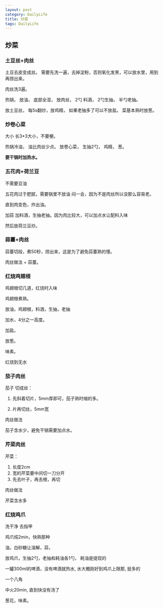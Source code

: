 ```yaml
---
layout: post
category: DailyLife
title: 炒菜
tags: DailyLife
---
```


## 炒菜

### 土豆丝+肉丝

土豆去皮变成丝。 需要先洗一遍，去掉淀粉，否则氧化发黑，可以放水里，用到再捞出来。

 

肉丝洗3遍。

 

热锅， 放油， 底部全湿， 放肉丝， 2勺 料酒， 2勺生抽， 半勺老抽。

 

放土豆丝， 每5s翻炒，放鸡精， 如果老抽多了可以不放盐。 菜基本熟时放葱。

 

 

### 炒卷心菜

大小 长3*3大小，不要梗。 

 

热锅冷油， 油比肉丝少点。 放卷心菜， 生抽2勺， 鸡精， 葱。 

  

**要干锅时加热水。** 



### 五花肉+荷兰豆

不需要豆油

五花肉过于肥腻，需要锅里不放油 闷一会，因为不是肉丝所以没那么容易老。

直到肉变色，炸出油。

加蒜 加料酒，生抽老抽。因为肉比较大，可以加点水让配料入味

然后放荷兰豆炒。



### 蒜薹+肉丝

蒜薹切段，煮50秒，捞出来，这是为了避免蒜薹熟的慢。

肉丝做法 + 蒜薹。

### 红烧鸡翅根

鸡翅根切几道，红烧时入味

鸡翅根煮熟。

放油，鸡翅根，料酒，生抽，老抽

加水，4分之一高度。

加盐。

放葱。

味素。

红烧到无水


### 茄子肉丝
茄子 切成丝： 

1. 先斜着切片，5mm厚即可，茄子熟时缩的多。

2. 片再切丝，5mm宽

肉丝做法

茄子含水少，避免干锅需要加点水。


### 芹菜肉丝

芹菜：
1. 长度2cm
2. 宽的芹菜要中间切一刀分开
3. 先去叶子，再去根，再切

肉丝做法

芹菜含水多

### 红烧鸡爪

洗干净 去指甲

鸡爪炖2min，快熟那种

油，白砂糖让溶解，蒜，

放鸡爪，生抽2勺，老抽和耗油各1勺， 耗油是提现的

一罐300ml的啤酒，没有啤酒就热水, 水大概刚好到鸡爪上限那, 挺多的

一个八角

中火20min, 直到快没有汤了

葱花，味素。

